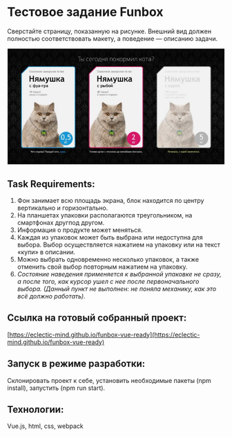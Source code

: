 # Тестовое задание Funbox

Сверстайте страницу, показанную на рисунке. Внешний вид должен полностью соответствовать макету, а поведение — описанию задачи.

![Funbox layout](layout.jpg)

## Task Requirements:

1. Фон занимает всю площадь экрана, блок находится по центру вертикально и горизонтально.
2. На планшетах упаковки располагаются треугольником, на смартфонах другпод другом.
3. Информация о продукте может меняться.
4. Каждая из упаковок может быть выбрана или недоступна для выбора. Выбор осуществляется нажатием на упаковку или на текст «купи» в описании.
5. Можно выбрать одновременно несколько упаковок, а также отменить свой выбор повторным нажатием на упаковку.
6. *Состояние наведения применяется к выбранной упаковке не сразу, а после того, как курсор ушел с нее после первоначального выбора. (Данный  пункт не выполнен: не поняла механику, как это всё должно работать).*

## Ссылка на готовый собранный проект: 

[https://eclectic-mind.github.io/funbox-vue-ready](https://eclectic-mind.github.io/funbox-vue-ready)

## Запуск в режиме разработки: 

Склонировать проект к себе, установить необходимые пакеты (npm install), запустить (npm run start).

## Технологии: 

Vue.js, html, css, webpack

